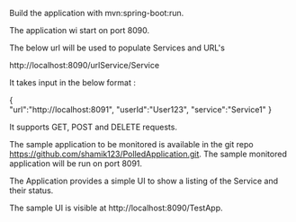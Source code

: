 Build the application with mvn:spring-boot:run.

The application wi start on port 8090. 

The below url will be used to populate Services and URL's

http://localhost:8090/urlService/Service

It takes input in the below format : 

{   
    "url":"http://localhost:8091",
    "userId":"User123",
    "service":"Service1"
}

It supports GET, POST and DELETE requests.

The sample application to be monitored is available in the git repo https://github.com/shamik123/PolledApplication.git. The sample monitored application will be run on port 8091.

The Application provides a simple UI to show a listing of the Service and their status.

The sample UI is visible at http://localhost:8090/TestApp.
